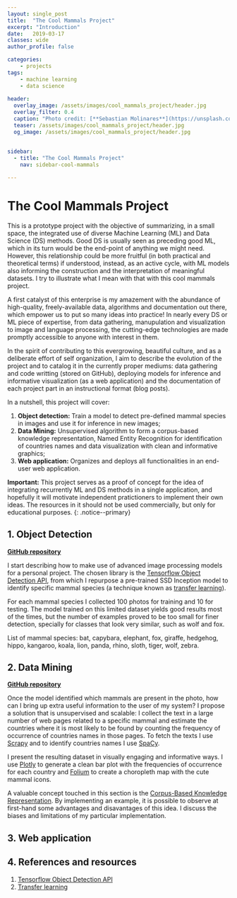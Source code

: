 ```yaml
---
layout: single_post
title:  "The Cool Mammals Project"
excerpt: "Introduction"
date:   2019-03-17
classes: wide
author_profile: false

categories: 
    - projects
tags: 
    - machine learning
    - data science
    
header:
  overlay_image: /assets/images/cool_mammals_project/header.jpg
  overlay_filter: 0.4
  caption: "Photo credit: [**Sebastian Molinares**](https://unsplash.com/@damebash)"
  teaser: /assets/images/cool_mammals_project/header.jpg
  og_image: /assets/images/cool_mammals_project/header.jpg
  
  
sidebar:
  - title: "The Cool Mammals Project"
    nav: sidebar-cool-mammals

---  
```


# The Cool Mammals Project
This is a prototype project with the objective of summarizing, in a small space, the integrated use of diverse Machine Learning (ML) and Data Science (DS) methods. Good DS is usually seen as preceding good ML, which in its turn would be the end-point of anything we might need. However, this relationship could be more fruitful (in both practical and theoretical terms) if understood, instead, as an active cycle, with ML models also informing the construction and the interpretation of meaningful datasets. I try to illustrate what I mean with that with this cool mammals project.

A first catalyst of this enterprise is my amazement with the abundance of high-quality, freely-available data, algorithms and documentation out there, which empower us to put so many ideas into practice! In nearly every DS or ML piece of expertise, from data gathering, manupulation and visualization to image and language processing, the cutting-edge technologies are made promptly accessible to anyone with interest in them. 

In the spirit of contributing to this evergrowing, beautiful culture, and as a deliberate effort of self organization, I aim to describe the evolution of the project and to catalog it in the currently proper mediums: data gathering and code writting (stored on GitHub), deploying models for inference and informative visualization (as a web application) and the documentation of each project part in an instructional format (blog posts).

In a nutshell, this project will cover:

1. **Object detection:** Train a model to detect pre-defined mammal species in images and use it for inference in new images;
2. **Data Mining:** Unsupervised algorithm to form a corpus-based knowledge representation, Named Entity Recognition for identification of countries names and data visualization with clean and informative graphics;
3. **Web application:** Organizes and deploys all functionalities in an end-user web application.

**Important:** This project serves as a proof of concept for the idea of integrating recurrently ML and DS methods in a single application, and hopefully it will motivate independent pratictioners to implement their own ideas. The resources in it should not be used commercially, but only for educational purposes.
{: .notice--primary}


## 1. Object Detection
[**GitHub repository**](https://github.com/luiztauffer/cool-mammals-object-detection/)

I start describing how to make use of advanced image processing models for a personal project. The chosen library is the [Tensorflow Object Detection API](https://github.com/tensorflow/models/tree/master/research/object_detection), from which I repurpose a pre-trained SSD Inception model to identify specific mammal species (a technique known as [transfer learning](https://en.wikipedia.org/wiki/Transfer_learning)).

For each mammal species I collected 100 photos for training and 10 for testing. The model trained on this limited dataset yields good results most of the times, but the number of examples proved to be too small for finer detection, specially for classes that look very similar, such as wolf and fox.

List of mammal species: bat, capybara, elephant, fox, giraffe, hedgehog, hippo, kangaroo, koala, lion, panda, rhino, sloth,  tiger, wolf, zebra.


## 2. Data Mining
[**GitHub repository**](https://github.com/luiztauffer/cool-mammals-data-mining)

Once the model identified which mammals are present in the photo, how can I bring up extra useful information to the user of my system? I propose a solution that is unsupervised and scalable: I collect the text in a large number of web pages related to a specific mammal and estimate the countries where it is most likely to be found by counting the frequency of occurrence of countries names in those pages. To fetch the texts I use [Scrapy](https://scrapy.org) and to identify countries names I use [SpaCy](https://spacy.io).

I present the resulting dataset in visually engaging and informative ways. I use [Plotly](https://plot.ly) to generate a clean bar plot with the frequencies of occurrence for each country and [Folium](https://github.com/python-visualization/folium) to create a choropleth map with the cute mammal icons.

A valuable concept touched in this section is the [Corpus-Based Knowledge Representation](https://pdfs.semanticscholar.org/274e/dc1371f321628b4d88e8f7bf7756bc39ff9c.pdf). By implementing an example, it is possible to observe at first-hand some advantages and disavantages of this idea. I discuss the biases and limitations of my particular implementation.


## 3. Web application



## 4. References and resources
1. [Tensorflow Object Detection API](https://github.com/tensorflow/models/tree/master/research/object_detection)
2. [Transfer learning](https://en.wikipedia.org/wiki/Transfer_learning)